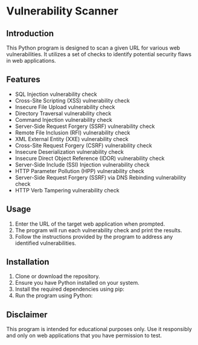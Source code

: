 # Vulnerability Scanner

## Introduction
This Python program is designed to scan a given URL for various web vulnerabilities. It utilizes a set of checks to identify potential security flaws in web applications.

## Features
- SQL Injection vulnerability check
- Cross-Site Scripting (XSS) vulnerability check
- Insecure File Upload vulnerability check
- Directory Traversal vulnerability check
- Command Injection vulnerability check
- Server-Side Request Forgery (SSRF) vulnerability check
- Remote File Inclusion (RFI) vulnerability check
- XML External Entity (XXE) vulnerability check
- Cross-Site Request Forgery (CSRF) vulnerability check
- Insecure Deserialization vulnerability check
- Insecure Direct Object Reference (IDOR) vulnerability check
- Server-Side Include (SSI) Injection vulnerability check
- HTTP Parameter Pollution (HPP) vulnerability check
- Server-Side Request Forgery (SSRF) via DNS Rebinding vulnerability check
- HTTP Verb Tampering vulnerability check

## Usage
1. Enter the URL of the target web application when prompted.
2. The program will run each vulnerability check and print the results.
3. Follow the instructions provided by the program to address any identified vulnerabilities.

## Installation
1. Clone or download the repository.
2. Ensure you have Python installed on your system.
3. Install the required dependencies using pip:
4. Run the program using Python:

## Disclaimer
This program is intended for educational purposes only. Use it responsibly and only on web applications that you have permission to test.
